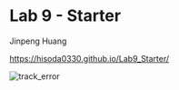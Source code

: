 # Lab 9 - Starter

Jinpeng Huang

https://hisoda0330.github.io/Lab9_Starter/

![track_error](https://github.com/Hisoda0330/Lab9_Starter/assets/123497012/577d1fdd-ef26-43d7-8fe0-cd99cec96492)
